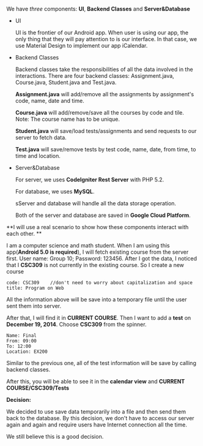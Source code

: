 We have _three_ components: **UI**, **Backend Classes** and **Server&Database**

* UI
	
	UI is the frontier of our Android app. When user is using our app, the only thing that they will pay attention to is our interface. In that case, we use Material Design to implement our app iCalendar. 

* Backend Classes
	
	Backend classes take the responsibilities of all the data involved in the interactions. There are four backend classes: Assignment.java, Course.java, Student.java and Test.java. 
	
	**Assignment.java** will add/remove all the assignments by assignment's code, name, date and time. 
	
	**Course.java** will add/remove/save all the courses by code and tile. Note: The course name has to be unique. 
	
	**Student.java** will save/load tests/assignments and send requests to our server to fetch data.
	
	**Test.java** will save/remove tests by test code, name, date, from time, to time and location.
	
* Server&Database

	For server, we uses  **CodeIgniter Rest Server** with PHP 5.2. 
	
	For database, we uses **MySQL**.
	
	sServer and database will handle all the data storage operation. 
	
	Both of the server and database are saved in **Google Cloud Platform**.
	
**I will use a real scenario to show how these components interact with each other. **

I am a computer science and math student. When I am using this app(**Android 5.0 is required**), I will fetch existing course from the server first. User name: Group 10; Password: 123456. After I got the data, I noticed that I **CSC309** is not currently in the existing course. So I create a new course 

	code: CSC309	//don't need to worry about capitalization and space
	title: Program on Web

All the information above will be save into a temporary file until the user sent them into server. 
	
After that, I will find it in **CURRENT COURSE**. Then I want to add a **test** on **December 19, 2014**. Choose **CSC309** from the spinner.

	Name: Final
	From: 09:00
	To: 12:00
	Location: EX200
	
Similar to the previous one, all of the test information will be save by calling backend classes. 

After this, you will be able to see it in the **calendar view** and **CURRENT COURSE/CSC309/Tests**
	
**Decision:**

We decided to use save data temporarily into a file and then send them back to the database. By this decision, we don't have to access our server again and again and require users have Internet connection all the time. 

We still believe this is a good decision.

